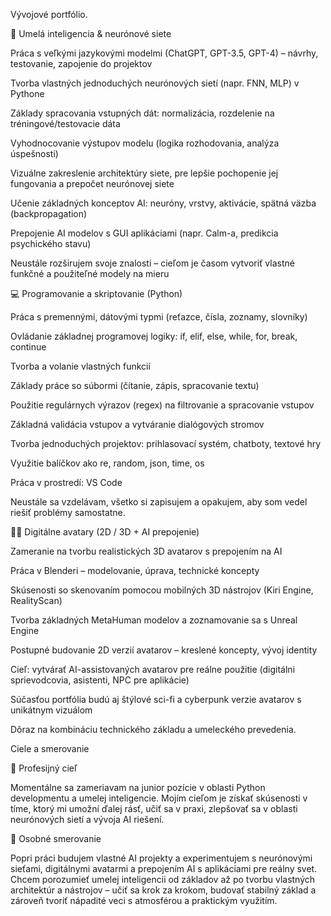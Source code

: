Vývojové portfólio.

🧠 Umelá inteligencia & neurónové siete

Práca s veľkými jazykovými modelmi (ChatGPT, GPT-3.5, GPT-4) – návrhy, testovanie, zapojenie do projektov

Tvorba vlastných jednoduchých neurónových sietí (napr. FNN, MLP) v Pythone


Základy spracovania vstupných dát: normalizácia, rozdelenie na tréningové/testovacie dáta

Vyhodnocovanie výstupov modelu (logika rozhodovania, analýza úspešnosti)

Vizuálne zakreslenie architektúry siete, pre lepšie pochopenie jej fungovania a prepočet neurónovej siete

Učenie základných konceptov AI: neuróny, vrstvy, aktivácie, spätná väzba (backpropagation)

Prepojenie AI modelov s GUI aplikáciami (napr. Calm-a, predikcia psychického stavu)

Neustále rozširujem svoje znalosti – cieľom je časom vytvoriť vlastné funkčné a použiteľné modely na mieru



💻 Programovanie a skriptovanie (Python)

Práca s premennými, dátovými typmi (reťazce, čísla, zoznamy, slovníky)

Ovládanie základnej programovej logiky: if, elif, else, while, for, break, continue

Tvorba a volanie vlastných funkcií

Základy práce so súbormi (čítanie, zápis, spracovanie textu)

Použitie regulárnych výrazov (regex) na filtrovanie a spracovanie vstupov

Základná validácia vstupov a vytváranie dialógových stromov

Tvorba jednoduchých projektov: prihlasovací systém, chatboty, textové hry

Využitie balíčkov ako re, random, json, time, os

Práca v prostredí: VS Code

Neustále sa vzdelávam, všetko si zapisujem a opakujem, aby som vedel riešiť problémy samostatne.

🧔‍♂️ Digitálne avatary (2D / 3D + AI prepojenie)

Zameranie na tvorbu realistických 3D avatarov s prepojením na AI

Práca v Blenderi – modelovanie, úprava, technické koncepty

Skúsenosti so skenovaním pomocou mobilných 3D nástrojov (Kiri Engine, RealityScan)

Tvorba základných MetaHuman modelov a zoznamovanie sa s Unreal Engine

Postupné budovanie 2D verzií avatarov – kreslené koncepty, vývoj identity

Cieľ: vytvárať AI-assistovaných avatarov pre reálne použitie (digitálni sprievodcovia, asistenti, NPC pre aplikácie)

Súčasťou portfólia budú aj štýlové sci-fi a cyberpunk verzie avatarov s unikátnym vizuálom

Dôraz na kombináciu technického základu a umeleckého prevedenia.


Ciele a smerovanie

🎯 Profesijný cieľ

Momentálne sa zameriavam na junior pozície v oblasti Python developmentu a umelej inteligencie. Mojím cieľom je získať skúsenosti v tíme, ktorý mi umožní ďalej rásť, učiť sa v praxi, zlepšovať sa v oblasti neurónových sietí a vývoja AI riešení.

🌱 Osobné smerovanie

Popri práci budujem vlastné AI projekty a experimentujem s neurónovými sieťami, digitálnymi avatarmi a prepojením AI s aplikáciami pre reálny svet. Chcem porozumieť umelej inteligencii od základov až po tvorbu vlastných architektúr a nástrojov – učiť sa krok za krokom, budovať stabilný základ a zároveň tvoriť nápadité veci s atmosférou a praktickým využitím.
